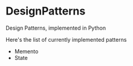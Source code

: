 # DesignPatterns
Design Patterns, implemented in Python

Here's the list of currently implemented patterns 
- Memento
- State
